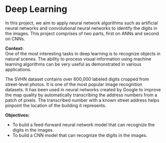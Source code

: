 
# Deep Learning

In this project, we aim to apply neural network algorithms such as artificial neural networks and convolutional neural networks to identify the digits in the images.
This project comprises of two parts, first on ANNs and second on CNNs.

<b>Context:</b><br>
One of the most interesting tasks in deep learning is to recognize objects in natural scenes. The ability to process visual information using machine learning algorithms can be very useful as demonstrated in various applications.

The SVHN dataset contains over 600,000 labeled digits cropped from street-level photos. It is one of the most popular image recognition datasets. It has been used in neural networks created by Google to improve the map quality by automatically transcribing the address numbers from a patch of pixels. The transcribed number with a known street address helps pinpoint the location of the building it represents.

<b>Objectives:</b>
- To build a feed-forward neural network model that can recognize the digits in the images.
- To build a CNN model that can recognize the digits in the images.
